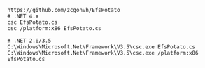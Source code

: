 	https://github.com/zcgonvh/EfsPotato
	# .NET 4.x
	csc EfsPotato.cs
	csc /platform:x86 EfsPotato.cs

	# .NET 2.0/3.5
	C:\Windows\Microsoft.Net\Framework\V3.5\csc.exe EfsPotato.cs
	C:\Windows\Microsoft.Net\Framework\V3.5\csc.exe /platform:x86 EfsPotato.cs